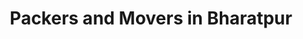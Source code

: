 ---
title: "Packers and Movers in Bharatpur"
location: "Bharatpur"
description: "Find the best packers and movers in Bharatpur area"
introduction: ""
bgImage: "./images/hero-image.png"
bgColor: ""
tags:
  [
    "packers and movers in Bharatpur",
    "moving company in Bharatpur",
    "Hakimchowk",
    "Parash Buspark",
    "Malpot Road",
    "Aaptari",
    "Narayngadh",
    "Gaindakot",
  ]
---